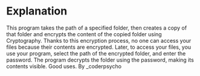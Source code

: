 # Explanation
This program takes the path of a specified folder, then creates a copy of that folder and encrypts the content of the copied folder using Cryptography. Thanks to this encryption process, no one can access your files because their contents are encrypted. Later, to access your files, you use your program, select the path of the encrypted folder, and enter the password. The program decrypts the folder using the password, making its contents visible. Good uses. By _coderpsycho
